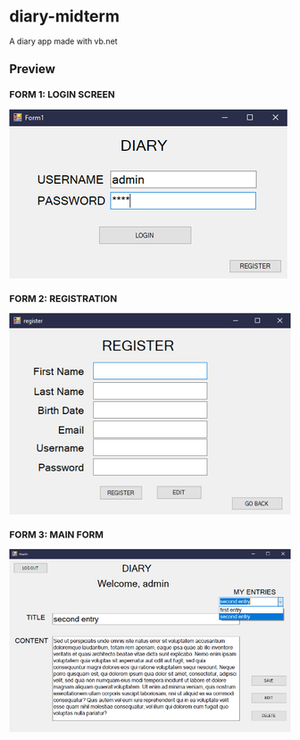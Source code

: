 # diary-midterm

A diary app made with vb.net

## Preview

### FORM 1: LOGIN SCREEN
![form1](preview/form1.png)

### FORM 2: REGISTRATION
![form2](preview/form2.png)

### FORM 3: MAIN FORM
![form3](preview/form3.png)
